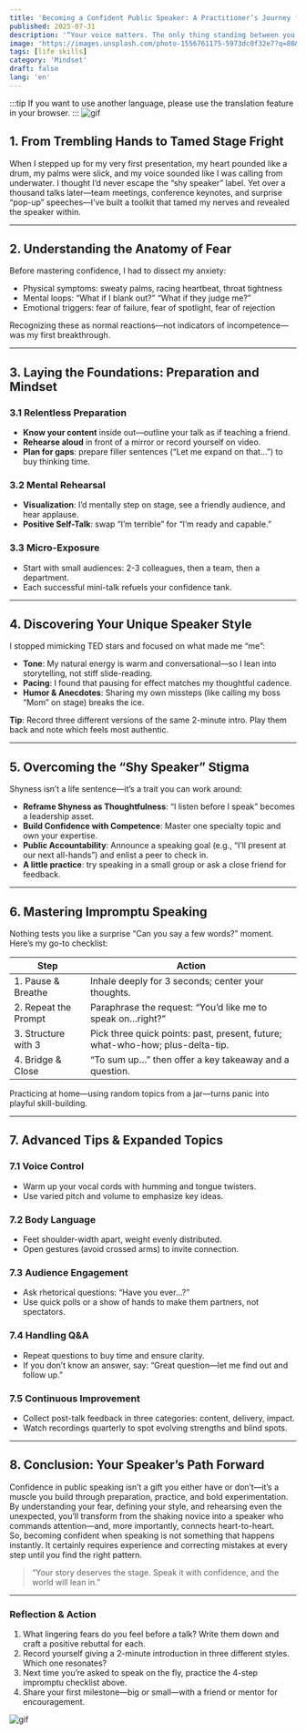 ```yaml
---
title: 'Becoming a Confident Public Speaker: A Practitioner’s Journey from Stage Fright to Signature Style'
published: 2025-07-31
description: '“Your voice matters. The only thing standing between you and an audience eager to listen is the courage to speak.”'
image: 'https://images.unsplash.com/photo-1556761175-5973dc0f32e7?q=80&w=1932&auto=format&fit=crop&ixlib=rb-4.1.0&ixid=M3wxMjA3fDB8MHxwaG90by1wYWdlfHx8fGVufDB8fHx8fA%3D%3D'
tags: [life skills]
category: 'Mindset'
draft: false
lang: 'en'
---
```


:::tip
If you want to use another language, please use the translation feature in your browser.
:::
![gif](https://media.tenor.com/gANBIbKWHiwAAAAM/hinatsuru-ai-ryuo-no-oshigoto.gif)

## 1. From Trembling Hands to Tamed Stage Fright

When I stepped up for my very first presentation, my heart pounded like a drum, my palms were slick, and my voice sounded like I was calling from underwater. I thought I’d never escape the “shy speaker” label. Yet over a thousand talks later—team meetings, conference keynotes, and surprise “pop-up” speeches—I’ve built a toolkit that tamed my nerves and revealed the speaker within.

---

## 2. Understanding the Anatomy of Fear

Before mastering confidence, I had to dissect my anxiety:

- Physical symptoms: sweaty palms, racing heartbeat, throat tightness  
- Mental loops: “What if I blank out?” “What if they judge me?”  
- Emotional triggers: fear of failure, fear of spotlight, fear of rejection  

Recognizing these as normal reactions—not indicators of incompetence—was my first breakthrough.

---

## 3. Laying the Foundations: Preparation and Mindset

### 3.1 Relentless Preparation  
- **Know your content** inside out—outline your talk as if teaching a friend.  
- **Rehearse aloud** in front of a mirror or record yourself on video.  
- **Plan for gaps**: prepare filler sentences (“Let me expand on that…”) to buy thinking time.

### 3.2 Mental Rehearsal  
- **Visualization**: I’d mentally step on stage, see a friendly audience, and hear applause.  
- **Positive Self-Talk**: swap “I’m terrible” for “I’m ready and capable.”  

### 3.3 Micro-Exposure  
- Start with small audiences: 2-3 colleagues, then a team, then a department.  
- Each successful mini-talk refuels your confidence tank.

---

## 4. Discovering Your Unique Speaker Style

I stopped mimicking TED stars and focused on what made me “me”:

- **Tone**: My natural energy is warm and conversational—so I lean into storytelling, not stiff slide-reading.  
- **Pacing**: I found that pausing for effect matches my thoughtful cadence.  
- **Humor & Anecdotes**: Sharing my own missteps (like calling my boss “Mom” on stage) breaks the ice.

**Tip**: Record three different versions of the same 2-minute intro. Play them back and note which feels most authentic.

---

## 5. Overcoming the “Shy Speaker” Stigma

Shyness isn’t a life sentence—it’s a trait you can work around:

- **Reframe Shyness as Thoughtfulness**: “I listen before I speak” becomes a leadership asset.  
- **Build Confidence with Competence**: Master one specialty topic and own your expertise.  
- **Public Accountability**: Announce a speaking goal (e.g., “I’ll present at our next all-hands”) and enlist a peer to check in.
- **A little practice**: try speaking in a small group or ask a close friend for feedback.

---

## 6. Mastering Impromptu Speaking

Nothing tests you like a surprise “Can you say a few words?” moment. Here’s my go-to checklist:

| Step                | Action                                                    |
|---------------------|-----------------------------------------------------------|
| 1. Pause & Breathe  | Inhale deeply for 3 seconds; center your thoughts.       |
| 2. Repeat the Prompt| Paraphrase the request: “You’d like me to speak on…right?”|
| 3. Structure with 3 | Pick three quick points: past, present, future; what-who-how; plus-delta-tip. |
| 4. Bridge & Close   | “To sum up…” then offer a key takeaway and a question.    |

Practicing at home—using random topics from a jar—turns panic into playful skill-building.

---

## 7. Advanced Tips & Expanded Topics

### 7.1 Voice Control  
- Warm up your vocal cords with humming and tongue twisters.  
- Use varied pitch and volume to emphasize key ideas.

### 7.2 Body Language  
- Feet shoulder-width apart, weight evenly distributed.  
- Open gestures (avoid crossed arms) to invite connection.

### 7.3 Audience Engagement  
- Ask rhetorical questions: “Have you ever…?”  
- Use quick polls or a show of hands to make them partners, not spectators.

### 7.4 Handling Q&A  
- Repeat questions to buy time and ensure clarity.  
- If you don’t know an answer, say: “Great question—let me find out and follow up.”

### 7.5 Continuous Improvement  
- Collect post-talk feedback in three categories: content, delivery, impact.  
- Watch recordings quarterly to spot evolving strengths and blind spots.

---

## 8. Conclusion: Your Speaker’s Path Forward

Confidence in public speaking isn’t a gift you either have or don’t—it’s a muscle you build through preparation, practice, and bold experimentation. By understanding your fear, defining your style, and rehearsing even the unexpected, you’ll transform from the shaking novice into a speaker who commands attention—and, more importantly, connects heart-to-heart.  
So, becoming confident when speaking is not something that happens instantly. It certainly requires experience and correcting mistakes at every step until you find the right pattern.

> “Your story deserves the stage. Speak it with confidence, and the world will lean in.”

---

### Reflection & Action

1. What lingering fears do you feel before a talk? Write them down and craft a positive rebuttal for each.  
2. Record yourself giving a 2-minute introduction in three different styles. Which one resonates?  
3. Next time you’re asked to speak on the fly, practice the 4-step impromptu checklist above.  
4. Share your first milestone—big or small—with a friend or mentor for encouragement.  

![gif](https://media1.tenor.com/m/EISmimTmF6EAAAAC/secrets-of.gif)